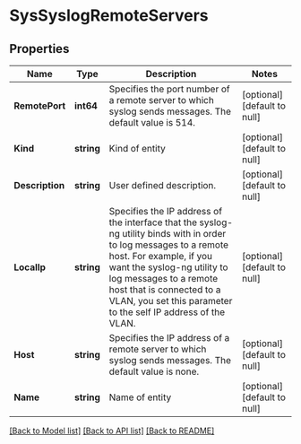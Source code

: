 # SysSyslogRemoteServers

## Properties
Name | Type | Description | Notes
------------ | ------------- | ------------- | -------------
**RemotePort** | **int64** | Specifies the port number of a remote server to which syslog sends messages. The default value is 514. | [optional] [default to null]
**Kind** | **string** | Kind of entity | [optional] [default to null]
**Description** | **string** | User defined description. | [optional] [default to null]
**LocalIp** | **string** | Specifies the IP address of the interface that the syslog-ng utility binds with in order to log messages to a remote host. For example, if you want the syslog-ng utility to log messages to a remote host that is connected to a VLAN, you set this parameter to the self IP address of the VLAN. | [optional] [default to null]
**Host** | **string** | Specifies the IP address of a remote server to which syslog sends messages. The default value is none. | [optional] [default to null]
**Name** | **string** | Name of entity | [optional] [default to null]

[[Back to Model list]](../README.md#documentation-for-models) [[Back to API list]](../README.md#documentation-for-api-endpoints) [[Back to README]](../README.md)


